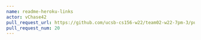 ```yaml
---
name: readme-heroku-links
actor: vChase42
pull_request_url: https://github.com/ucsb-cs156-w22/team02-w22-7pm-3/pull/20
pull_request_num: 20
---
```

